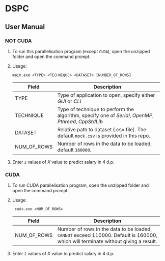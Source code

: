 # DSPC

## User Manual

### NOT CUDA
1. To run this parallelisation program (except `CUDA`), open the unzipped folder and open the command prompt.

2. Usage:
    ```
    main.exe <TYPE> <TECHNIQUE> <DATASET> [NUMBER_OF_ROWS]
    ```
    Field | Description
    --- | ---
    TYPE | Type of application to open, specify either _GUI_ or _CLI_
    TECHNIQUE | Type of technique to perform the algorithm, specify one of *Serial*, *OpenMP*, *Pthread*, *CppStdLib*
    DATASET | Relative path to dataset (.csv file). The default `mock.csv` is provided in this repo.
    NUM_OF_ROWS | Number of rows in the data to be loaded, default `160000`.

3. Enter `2` values of _X_ value to predict salary in 4 d.p.

### CUDA
1. To run CUDA parallelisation program, open the unzipped folder and open the command prompt.

2. Usage:
   ```
    cuda.exe <NUM_OF_ROWS>
    ```
    Field | Description
    --- | ---
    NUM_OF_ROWS | Number of rows in the data to be loaded, `CANNOT` exceed 110000. Default is 160000, which will terminate without giving a result.

3. Enter `2` values of _X_ value to predict salary in 4 d.p.